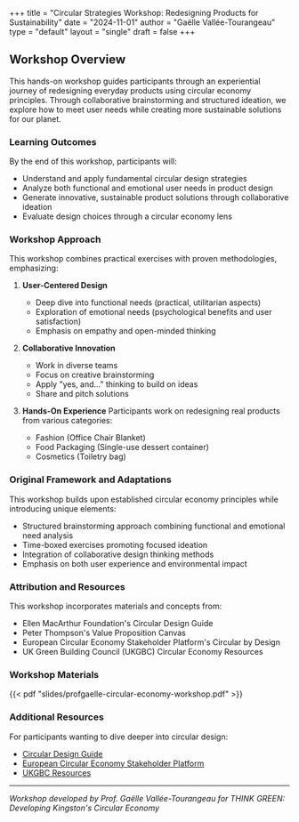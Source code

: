+++
title = "Circular Strategies Workshop: Redesigning Products for Sustainability"
date = "2024-11-01"
author = "Gaëlle Vallée-Tourangeau"
type = "default"
layout = "single"
draft = false
+++

## Workshop Overview
This hands-on workshop guides participants through an experiential journey of redesigning everyday products using circular economy principles. Through collaborative brainstorming and structured ideation, we explore how to meet user needs while creating more sustainable solutions for our planet.

### Learning Outcomes
By the end of this workshop, participants will:
- Understand and apply fundamental circular design strategies
- Analyze both functional and emotional user needs in product design
- Generate innovative, sustainable product solutions through collaborative ideation
- Evaluate design choices through a circular economy lens

### Workshop Approach
This workshop combines practical exercises with proven methodologies, emphasizing:

1. **User-Centered Design**
   - Deep dive into functional needs (practical, utilitarian aspects)
   - Exploration of emotional needs (psychological benefits and user satisfaction)
   - Emphasis on empathy and open-minded thinking

2. **Collaborative Innovation**
   - Work in diverse teams
   - Focus on creative brainstorming
   - Apply "yes, and..." thinking to build on ideas
   - Share and pitch solutions

3. **Hands-On Experience**
Participants work on redesigning real products from various categories:
   - Fashion (Office Chair Blanket)
   - Food Packaging (Single-use dessert container)
   - Cosmetics (Toiletry bag)

### Original Framework and Adaptations
This workshop builds upon established circular economy principles while introducing unique elements:
- Structured brainstorming approach combining functional and emotional need analysis
- Time-boxed exercises promoting focused ideation
- Integration of collaborative design thinking methods
- Emphasis on both user experience and environmental impact

### Attribution and Resources
This workshop incorporates materials and concepts from:
- Ellen MacArthur Foundation's Circular Design Guide
- Peter Thompson's Value Proposition Canvas
- European Circular Economy Stakeholder Platform's Circular by Design
- UK Green Building Council (UKGBC) Circular Economy Resources

### Workshop Materials
{{< pdf "slides/profgaelle-circular-economy-workshop.pdf" >}}

### Additional Resources
For participants wanting to dive deeper into circular design:
- [Circular Design Guide](https://www.ellenmacarthurfoundation.org/resources/design/circular-design-guide)
- [European Circular Economy Stakeholder Platform](https://circulareconomy.europa.eu/platform)
- [UKGBC Resources](https://www.ukgbc.org)

---
*Workshop developed by Prof. Gaëlle Vallée-Tourangeau for THINK GREEN: Developing Kingston's Circular Economy*
